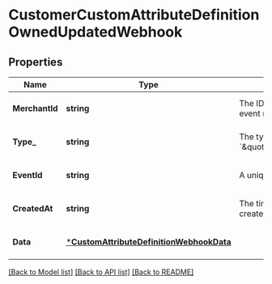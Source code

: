 # CustomerCustomAttributeDefinitionOwnedUpdatedWebhook

## Properties

 Name           | Type                                                                                 | Description                                                                                                        | Notes                        
----------------|--------------------------------------------------------------------------------------|--------------------------------------------------------------------------------------------------------------------|------------------------------
 **MerchantId** | **string**                                                                           | The ID of the seller associated with the event that triggered the event notification.                              | [optional] [default to null] 
 **Type_**      | **string**                                                                           | The type of this event. The value is &#x60;\&quot;customer.custom_attribute_definition.owned.updated\&quot;&#x60;. | [optional] [default to null] 
 **EventId**    | **string**                                                                           | A unique ID for the event notification.                                                                            | [optional] [default to null] 
 **CreatedAt**  | **string**                                                                           | The timestamp that indicates when the event notification was created, in RFC 3339 format.                          | [optional] [default to null] 
 **Data**       | [***CustomAttributeDefinitionWebhookData**](CustomAttributeDefinitionWebhookData.md) |                                                                                                                    | [optional] [default to null] 

[[Back to Model list]](../README.md#documentation-for-models) [[Back to API list]](../README.md#documentation-for-api-endpoints) [[Back to README]](../README.md)

